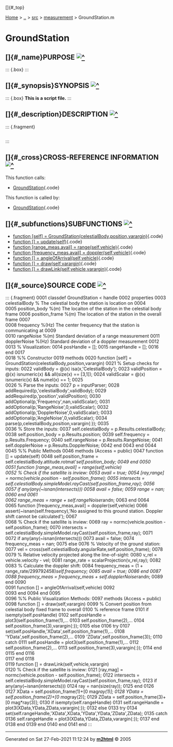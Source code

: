 []{#_top}

<div>

[Home](../../../index.html) \> [..](#) \> [src](#) \>
[measurement](index.html) \> GroundStation.m

</div>

# GroundStation

## []{#_name}PURPOSE [![\^](../../../up.png)](#_top)

::: {.box}
:::

## []{#_synopsis}SYNOPSIS [![\^](../../../up.png)](#_top)

::: {.box}
**This is a script file.**
:::

## []{#_description}DESCRIPTION [![\^](../../../up.png)](#_top)

::: {.fragment}
``` {.comment}
```
:::

## []{#_cross}CROSS-REFERENCE INFORMATION [![\^](../../../up.png)](#_top)

This function calls:

-   [GroundStation](GroundStation.html){.code}

This function is called by:

-   [GroundStation](GroundStation.html){.code}

## []{#_subfunctions}SUBFUNCTIONS [![\^](../../../up.png)](#_top)

-   [function \[self\] =
    GroundStation(celestialBody,position,varargin)](#_sub1){.code}
-   [function \[\] = update(self)](#_sub2){.code}
-   [function \[range_meas,avail\] = range(self,vehicle)](#_sub3){.code}
-   [function \[frequency_meas,avail\] =
    doppler(self,vehicle)](#_sub4){.code}
-   [function \[\] = angleOfArrival(self,vehicle)](#_sub5){.code}
-   [function \[\] = draw(self,varargin)](#_sub6){.code}
-   [function \[\] = drawLink(self,vehicle,varargin)](#_sub7){.code}

## []{#_source}SOURCE CODE [![\^](../../../up.png)](#_top)

::: {.fragment}
    0001 classdef GroundStation < handle
    0002     properties
    0003         celestialBody % The celestial body the station is location on
    0004         
    0005         position_body  %(m) The locaiton of the station in the celestial body frame
    0006         position_frame %(m) The location of the station in the overall frame
    0007         
    0008         frequency %(Hz) The center frequency that the station is communicating at
    0009         
    0010         rangeNoise   %(m) Standard deviation of a range measurement
    0011         dopplerNoise %(Hz) Standard deviation of a doppler measurement
    0012         
    0013         % Visualization:
    0014         posHandle   = [];
    0015         rangeHandle = [];
    0016     end
    0017     
    0018     %% Constructor
    0019     methods
    0020         function [self] = GroundStation(celestialBody,position,varargin)
    0021             % Setup checks for inputs:
    0022             validBody     = @(x) isa(x,'CelestialBody');
    0023             validPosition = @(x) isnumeric(x) && all(size(x) == [3,1]);
    0024             validScalar   = @(x) isnumeric(x) && numel(x) == 1;
    0025             
    0026             % Parse the inputs:
    0027             p = inputParser;
    0028                 addRequired(p,'celestialBody',validBody);
    0029                 addRequired(p,'position',validPosition);
    0030                 addOptional(p,'Frequency',nan,validScalar);
    0031                 addOptional(p,'RangeNoise',0,validScalar);
    0032                 addOptional(p,'DopplerNoise',0,validScalar);
    0033                 addOptional(p,'AngleNoise',0,validScalar);
    0034             parse(p,celestialBody,position,varargin{:});
    0035             
    0036             % Store the inputs:
    0037             self.celestialBody = p.Results.celestialBody;
    0038             self.position_body = p.Results.position;
    0039             self.frequency     = p.Results.Frequency;
    0040             self.rangeNoise    = p.Results.RangeNoise;
    0041             self.dopplerNoise  = p.Results.DopplerNoise;
    0042         end
    0043     end
    0044     
    0045     %% Public Methods
    0046     methods (Access = public)
    0047         function [] = update(self)
    0048             self.position_frame = self.celestialBody.attitude.rotmat'*self.position_body;
    0049         end
    0050         
    0051         function [range_meas,avail] = range(self,vehicle)            
    0052             % Check if the satellite is inview:
    0053             avail = true;
    0054             [ray,range] = normc(vehicle.position - self.position_frame);
    0055             intersects = self.celestialBody.simpleModel.rayCast(self.position_frame,ray);
    0056             
    0057             if any(any(~isnan(intersects)))
    0058                 avail = false;
    0059                 range = nan;
    0060             end
    0061             
    0062             range_meas = range + self.rangeNoise*randn;
    0063         end
    0064         
    0065         function [frequency_meas,avail] = doppler(self,vehicle)
    0066             assert(~isnan(self.frequency),'No assigned to this ground station.  Doppler shift cannot be calculated');
    0067             
    0068             % Check if the satellite is inview:
    0069             ray = normc(vehicle.position - self.position_frame);
    0070             intersects = self.celestialBody.simpleModel.rayCast(self.position_frame,ray);
    0071             
    0072             if any(any(~isnan(intersects)))
    0073                 avail = false;
    0074                 frequency_meas = nan;
    0075             else
    0076                 % Velocity of the ground station:
    0077                 vel = cross(self.celestialBody.angularRate,self.position_frame);
    0078 
    0079                 % Relative velocity projected along the line-of-sight:
    0080                 v_rel = vehicle.velocity - vel;
    0081                 range_rate = scalarProjection(v_rel,ray);
    0082 
    0083                 % Calculate the doppler shift:
    0084                 frequency_meas = (1 + range_rate/299792458)*self.frequency;
    0085                 avail = true;
    0086             end
    0087             
    0088             frequency_meas = frequency_meas + self.dopplerNoise*randn;
    0089         end
    0090         
    0091         function [] = angleOfArrival(self,vehicle)
    0092             
    0093         end
    0094     end
    0095     
    0096     %% Public Visualization Methods:
    0097     methods (Access = public)
    0098         function [] = draw(self,varargin)
    0099             % Convert position from celestial body fixed frame to overall
    0100             % reference frame
    0101             if isempty(self.posHandle)
    0102                 self.posHandle = plot3(self.position_frame(1),...
    0103                                        self.position_frame(2),...
    0104                                        self.position_frame(3),varargin{:});
    0105             else
    0106                 try
    0107                     set(self.posHandle,'XData',self.position_frame(1),...
    0108                                        'YData',self.position_frame(2),...
    0109                                        'ZData',self.position_frame(3));
    0110                 catch
    0111                     self.posHandle = plot3(self.position_frame(1),...
    0112                                            self.position_frame(2),...
    0113                                            self.position_frame(3),varargin{:});
    0114                 end
    0115             end
    0116             
    0117         end
    0118         
    0119         function [] = drawLink(self,vehicle,varargin)            
    0120             % Check if the satellite is inview:
    0121             [ray,mag] = normc(vehicle.position - self.position_frame);
    0122             intersects = self.celestialBody.simpleModel.rayCast(self.position_frame,ray);
    0123             if any(any(~isnan(intersects)))
    0124                 ray = nan(size(ray));
    0125             end
    0126             
    0127             XData = self.position_frame(1)+[0 mag*ray(1)];
    0128             YData = self.position_frame(2)+[0 mag*ray(2)];
    0129             ZData = self.position_frame(3)+[0 mag*ray(3)];
    0130             if isempty(self.rangeHandle)
    0131                 self.rangeHandle = plot3(XData,YData,ZData,varargin{:});
    0132             else
    0133                 try
    0134                     set(self.rangeHandle,'XData',XData,'YData',YData,'ZData',ZData);
    0135                 catch
    0136                     self.rangeHandle = plot3(XData,YData,ZData,varargin{:});
    0137                 end
    0138             end
    0139         end
    0140     end
    0141 end
:::

------------------------------------------------------------------------

Generated on Sat 27-Feb-2021 11:12:24 by
**[m2html](http://www.artefact.tk/software/matlab/m2html/ "Matlab Documentation in HTML")**
© 2005
